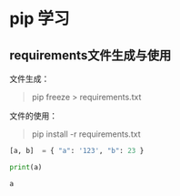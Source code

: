 # pip 学习



## requirements文件生成与使用

文件生成：

> pip freeze > requirements.txt

文件的使用：

> pip install -r requirements.txt



```python
[a, b]  = { "a": '123', "b": 23 }

print(a)
```

    a


